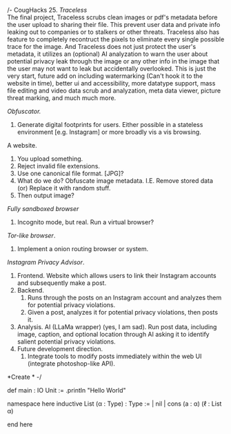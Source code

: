 /-
CougHacks 25.
*Traceless* <br />
The final project, Traceless scrubs clean images or pdf's metadata before the user upload to sharing their file. This prevent user data and private info leaking out to companies or to stalkers or other threats. Traceless also has feature to completely recontruct the pixels to eliminate every single possible trace for the image. And Traceless does not just protect the user's metadata, it utilizes an (optional) AI analyzation to warn the user about potential privacy leak through the image or any other info in the image that the user may not want to leak but accidentally overlooked. This is just the very start, future add on including watermarking (Can't hook it to the website in time), better ui and accessibility, more datatype support, mass file editing and video data scrub and analyzation, meta data viewer, picture threat marking, and much much more. 


*Obfuscator.*
1. Generate digital footprints for users. Either possible in a stateless environment [e.g. Instagram]
   or more broadly vis a vis browsing.


A website.
1. You upload something.
2. Reject invalid file extensions.
3. Use one canonical file format. [JPG]?
4. What do we do? Obfuscate image metadata.
   I.E. Remove stored data (or) Replace it with random stuff.
5. Then output image?



*Fully sandboxed browser*
1. Incognito mode, but real. Run a virtual browser?


*Tor-like browser*.
1. Implement a onion routing browser or system.

*Instagram Privacy Advisor*.
1. Frontend.
   Website which allows users to link their Instagram accounts and subsequently make a post.
2. Backend.
   1. Runs through the posts on an Instagram account and analyzes them for potential privacy violations.
   2. Given a post, analyzes it for potential privacy violations, then posts it.
3. Analysis.
   AI (LLaMa wrapper) (yes, I am sad). Run post data, including image, caption, and optional location
   through AI asking it to identify salient potential privacy violations.
4. Future development direction.
   1. Integrate tools to modify posts immediately within the web UI (integrate photoshop-like API).


*Create *
-/

def main : IO Unit :=
   .println "Hello World"

namespace here
inductive List (α : Type) : Type :=
   | nil
   | cons (a : α) (ℓ : List α)

end here

